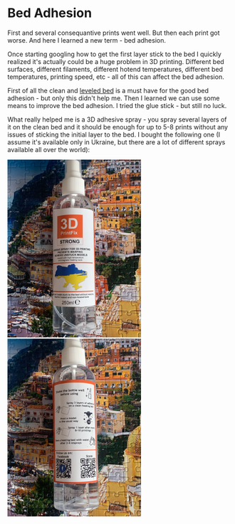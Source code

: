 # Bed Adhesion

First and several consequantive prints went well. But then each print got worse. And here I learned a new term - bed adhesion.

Once starting googling how to get the first layer stick to the bed I quickly realized it's actually could be a huge problem in 3D printing. Different bed surfaces, different filaments, different hotend temperatures, different bed temperatures, printing speed, etc - all of this can affect the bed adhesion.

First of all the clean and [leveled bed](BedLeveling.md) is a must have for the good bed adhesion - but only this didn't help me. Then I learned we can use some means to improve the bed adhesion. I tried the glue stick - but still no luck.

What really helped me is a 3D adhesive spray - you spray several layers of it on the clean bed and it should be enough for up to 5-8 prints without any issues of sticking the initial layer to the bed. I bought the following one (I assume it's available only in Ukraine, but there are a lot of different sprays available all over the world):

<img src="./images/3d_adhesion_spray_1.jpg" width=300/>
<img src="./images/3d_adhesion_spray_2.jpg" width=300/>
